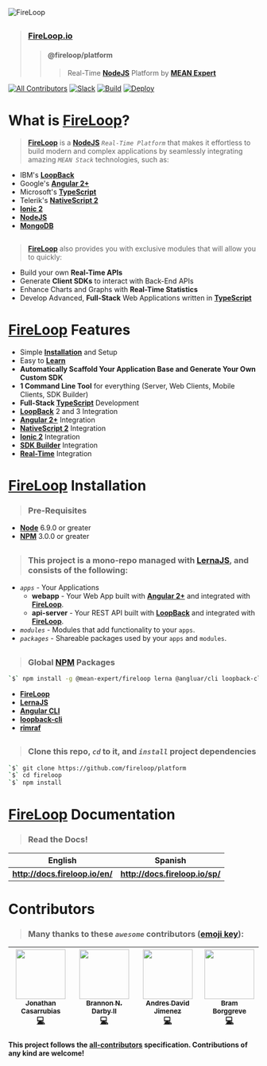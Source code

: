 ![FireLoop](https://storage.googleapis.com/fireloop/fireloop-gh-header.svg)

##

> ### **[FireLoop.io][fireloop]**
>
> > #### **@fireloop/platform**
> >
> > > Real-Time **[NodeJS]** Platform by **[MEAN Expert]**

[![All Contributors](https://img.shields.io/badge/all_contributors-4-orange.svg?style=flat-square)](#contributors) [![Slack](https://fireloop-slack.now.sh/badge.svg)](http://slack.fireloop.io) [![Build](https://travis-ci.org/mean-expert-official/fire-starter.svg)](https://travis-ci.org/) [![Deploy](https://img.shields.io/badge/deploy_to-heroku-79589F.svg)](https://heroku.com/deploy)

# What is **[FireLoop]**?

> **[FireLoop]** is a **[NodeJS]** _`Real-Time Platform`_ that makes it effortless to build modern and complex applications by seamlessly integrating amazing _`MEAN Stack`_ technologies, such as:

-   IBM's **[LoopBack][ibm's loopback framework]**
-   Google's **[Angular 2+]**
-   Microsoft's **[TypeScript]**
-   Telerik's **[NativeScript 2]**
-   **[Ionic 2]**
-   **[NodeJS]**
-   **[MongoDB](https://www.mongodb.com/)**

##

> **[FireLoop]** also provides you with exclusive modules that will allow you to quickly:

-   Build your own **Real-Time APIs**
-   Generate **Client SDKs** to interact with Back-End APIs
-   Enhance Charts and Graphs with **Real-Time Statistics**
-   Develop Advanced, **Full-Stack** Web Applications written in **[TypeScript]**

# **[FireLoop]** Features

-   Simple **[Installation](#fireloop-installation)** and Setup
-   Easy to **[Learn](#fireloop-documentation)**
-   **Automatically Scaffold Your Application Base and Generate Your Own Custom SDK**
-   **1 Command Line Tool** for everything (Server, Web Clients, Mobile Clients, SDK Builder)
-   **Full-Stack [TypeScript]** Development
-   **[LoopBack][ibm's loopback framework]** 2 and 3 Integration
-   **[Angular 2+]** Integration
-   **[NativeScript 2]** Integration
-   **[Ionic 2]** Integration
-   **[SDK Builder]** Integration
-   **[Real-Time]** Integration

# **[FireLoop]** Installation

> ### **Pre-Requisites**

-   **[Node]** 6.9.0 or greater
-   **[NPM]** 3.0.0 or greater

##

> ### **This project is a mono-repo managed with [LernaJS](https://lernajs.io), and consists of the following:**

-   _`apps`_ - Your Applications
    -   **webapp** - Your Web App built with **[Angular 2+]** and integrated with **[FireLoop]**.
    -   **api-server** - Your REST API built with **[LoopBack]** and integrated with **[FireLoop]**.
-   _`modules`_ - Modules that add functionality to your `apps`.
-   _`packages`_ - Shareable packages used by your `apps` and `modules`.

##

> ### **Global [NPM] Packages**

```sh
`$` npm install -g @mean-expert/fireloop lerna @angluar/cli loopback-cli rimraf
```

-   **[FireLoop]**
-   **[LernaJS](https://lernajs.io)**
-   **[Angular CLI](https://github.com/angular/angular-cli)**
-   **[loopback-cli]**
-   **[rimraf](https://github.com/isaacs/rimraf)**

##

> ### **Clone this repo, _`cd`_ to it, and _`install`_ project dependencies**

```sh
`$` git clone https://github.com/fireloop/platform
`$` cd fireloop
`$` npm install
```

# **[FireLoop]** Documentation

> ### **Read the Docs!**

|              English              |              Spanish              |
| :-------------------------------: | :-------------------------------: |
| **<http://docs.fireloop.io/en/>** | **<http://docs.fireloop.io/sp/>** |

# Contributors

> ### **Many thanks to these _`awesome`_ contributors ([emoji key](https://github.com/kentcdodds/all-contributors#emoji-key)):**

<!-- ALL-CONTRIBUTORS-LIST:START - Do not remove or modify this section -->

| [<img src="https://avatars0.githubusercontent.com/u/1533239?v=3" width="100px;"/><br /><sub>Jonathan Casarrubias</sub>](http://mean.expert)<br />[💻](https://github.com/mean-expert-official/fireloop/commits?author=jonathan-casarrubias "Code") | [<img src="https://avatars2.githubusercontent.com/u/6089253?v=3" width="100px;"/><br /><sub>Brannon N. Darby II</sub>](https://github.com/brannon-darby)<br />[💻](https://github.com/mean-expert-official/fireloop/commits?author=brannon-darby "Code") | [<img src="https://avatars1.githubusercontent.com/u/12107518?v=3" width="100px;"/><br /><sub>Andres David Jimenez</sub>](https://plus.google.com/+AndresJimenezS/posts)<br />[💻](https://github.com/mean-expert-official/fireloop/commits?author=kattsushi "Code") | [<img src="https://avatars0.githubusercontent.com/u/36491?v=3" width="100px;"/><br /><sub>Bram Borggreve</sub>](http://colmena.io/)<br />[💻](https://github.com/mean-expert-official/fireloop/commits?author=beeman "Code") |
| :------------------------------------------------------------------------------------------------------------------------------------------------------------------------------------------------------------------------------------------------: | :------------------------------------------------------------------------------------------------------------------------------------------------------------------------------------------------------------------------------------------------------: | :-----------------------------------------------------------------------------------------------------------------------------------------------------------------------------------------------------------------------------------------------------------------: | :--------------------------------------------------------------------------------------------------------------------------------------------------------------------------------------------------------------------------: |

<!-- ALL-CONTRIBUTORS-LIST:END -->

#### This project follows the [all-contributors](https://github.com/kentcdodds/all-contributors) specification. Contributions of any kind are welcome!

[angular 2+]: http://angular.io

[firebase]: https://firebase.google.com/

[fireloop]: http://fireloop.io

[fireloop.io]: http://fireloop.io

[google's firebase]: https://firebase.google.com/

[horizon]: http://horizon.io/

[ibm's loopback framework]: http://loopback.io

[ionic 2]: http://ionic.io

[loopback]: http://loopback.io

[loopback-cli]: https://github.com/strongloop/loopback-cli

[loopback component real-time]: http://github.com/mean-expert-official/loopback-component-realtime

[loopback sdk builder]: http://github.com/mean-expert-official/loopback-sdk-builder

[loopback-component-pubsub]: http://npmjs.org/package/loopback-component-pubsub

[loopback-sdk-angular]: http://npmjs.org/package/loopback-sdk-angular

[mean expert]: https://github.com/mean-expert-official

[nativescript 2]: http://nativescript.org

[nodejs]: http://nodejs.org

[node]: http://nodejs.org

[npm]: https://www.npmjs.com/

[real-time]: https://github.com/mean-expert-official/loopback-component-realtime

[sdk builder]: https://github.com/mean-expert-official/loopback-sdk-builder

[typescript]: https://www.typescriptlang.org
